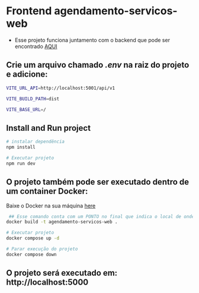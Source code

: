 # Frontend agendamento-servicos-web

- Esse projeto funciona juntamento com o backend que pode ser encontrado [AQUI](https://github.com/j0hnbarbosa/agendamento-servicos-api)

## Crie um arquivo chamado ***.env*** na raiz do projeto e adicione:

```bash
VITE_URL_API=http://localhost:5001/api/v1

VITE_BUILD_PATH=dist

VITE_BASE_URL=/
```

## Install and Run project
```bash
# instalar dependência
npm install

# Executar projeto
npm run dev
```

## O projeto também pode ser executado dentro de um container Docker:
Baixe o Docker na sua máquina [here](https://www.docker.com/products/docker-desktop/)


```bash
 ## Esse comando conta com um PONTO no final que indica o local de onde será pego os arquivos
docker build -t agendamento-servicos-web .

# Executar projeto
docker compose up -d

# Parar execução do projeto
docker compose down
```

## O projeto será executado em: http://localhost:5000
